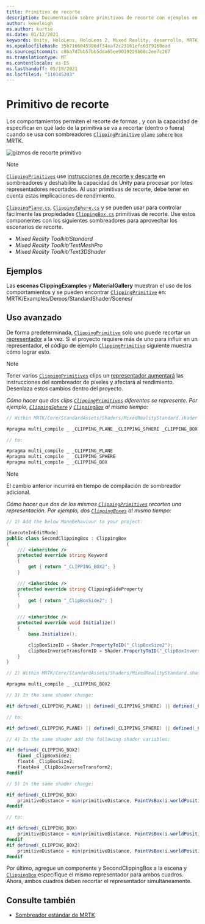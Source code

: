 ```yaml
---
title: Primitivo de recorte
description: Documentación sobre primitivos de recorte con ejemplos en MRTK
author: keveleigh
ms.author: kurtie
ms.date: 01/12/2021
keywords: Unity, HoloLens, HoloLens 2, Mixed Reality, desarrollo, MRTK, primitivo de recorte,
ms.openlocfilehash: 35b7166045986df34eaf2c23161efc6379160ead
ms.sourcegitcommit: c0ba7d7bb57bb5dda65ee9019229b68c2ee7c267
ms.translationtype: MT
ms.contentlocale: es-ES
ms.lasthandoff: 05/19/2021
ms.locfileid: "110145203"
---
```

# <a name="clipping-primitive"></a>Primitivo de recorte

Los comportamientos permiten el recorte de formas , y con la capacidad de especificar en qué lado de la primitiva se va a recortar (dentro o fuera) cuando se usa con sombreadores [`ClippingPrimitive`](xref:Microsoft.MixedReality.Toolkit.Utilities.ClippingPrimitive) [`plane`](xref:Microsoft.MixedReality.Toolkit.Utilities.ClippingPlane) [`sphere`](xref:Microsoft.MixedReality.Toolkit.Utilities.ClippingSphere) [`box`](xref:Microsoft.MixedReality.Toolkit.Utilities.ClippingBox) MRTK.

![gizmos de recorte primitivo](../images/mrtk-standard-shader/MRTK_PrimitiveClippingGizmos.gif)

> [!NOTE]
> [`ClippingPrimitives`](xref:Microsoft.MixedReality.Toolkit.Utilities.ClippingPrimitive) use [instrucciones de recorte y descarte](https://developer.download.nvidia.com/cg/clip.html) en sombreadores y deshabilite la capacidad de Unity para procesar por lotes representadores recortados. Al usar primitivas de recorte, debe tener en cuenta estas implicaciones de rendimiento.

[`ClippingPlane.cs`](xref:Microsoft.MixedReality.Toolkit.Utilities.ClippingPlane), [`ClippingSphere.cs`](xref:Microsoft.MixedReality.Toolkit.Utilities.ClippingSphere) y se pueden usar para controlar fácilmente las propiedades [`ClippingBox.cs`](xref:Microsoft.MixedReality.Toolkit.Utilities.ClippingBox) primitivas de recorte. Use estos componentes con los siguientes sombreadores para aprovechar los escenarios de recorte.

- *Mixed Reality Toolkit/Standard*
- *Mixed Reality Toolkit/TextMeshPro*
- *Mixed Reality Toolkit/Text3DShader*

## <a name="examples"></a>Ejemplos

Las **escenas ClippingExamples** y **MaterialGallery** muestran el uso de los comportamientos y se pueden encontrar [`ClippingPrimitive`](xref:Microsoft.MixedReality.Toolkit.Utilities.ClippingPrimitive) en: MRTK/Examples/Demos/StandardShader/Scenes/

## <a name="advanced-usage"></a>Uso avanzado

De forma predeterminada, [`ClippingPrimitive`](xref:Microsoft.MixedReality.Toolkit.Utilities.ClippingPrimitive) solo uno puede recortar un [representador](https://docs.unity3d.com/ScriptReference/Renderer.html) a la vez. Si el proyecto requiere más de uno para influir en un representador, el código de ejemplo [`ClippingPrimitive`](xref:Microsoft.MixedReality.Toolkit.Utilities.ClippingPrimitive) siguiente muestra cómo lograr esto. [](https://docs.unity3d.com/ScriptReference/Renderer.html)

> [!NOTE]
> Tener varios [`ClippingPrimitives`](xref:Microsoft.MixedReality.Toolkit.Utilities.ClippingPrimitive) clips un [representador aumentará](https://docs.unity3d.com/ScriptReference/Renderer.html) las instrucciones del sombreador de píxeles y afectará al rendimiento. Desenlaza estos cambios dentro del proyecto.

*Cómo hacer que dos clips [`ClippingPrimitives`](xref:Microsoft.MixedReality.Toolkit.Utilities.ClippingPrimitive) diferentes se represente. Por ejemplo, [`ClippingSphere`](xref:Microsoft.MixedReality.Toolkit.Utilities.ClippingSphere) y [`ClippingBox`](xref:Microsoft.MixedReality.Toolkit.Utilities.ClippingBox) al mismo tiempo:*

```C#
// Within MRTK/Core/StandardAssets/Shaders/MixedRealityStandard.shader (or another MRTK shader) change:

#pragma multi_compile _ _CLIPPING_PLANE _CLIPPING_SPHERE _CLIPPING_BOX

// to:

#pragma multi_compile _ _CLIPPING_PLANE
#pragma multi_compile _ _CLIPPING_SPHERE
#pragma multi_compile _ _CLIPPING_BOX
```

> [!NOTE]
> El cambio anterior incurrirá en tiempo de compilación de sombreador adicional.

*Cómo hacer que dos de los mismos [`ClippingPrimitives`](xref:Microsoft.MixedReality.Toolkit.Utilities.ClippingPrimitive) recorten una representación. Por ejemplo, dos [`ClippingBoxes`](xref:Microsoft.MixedReality.Toolkit.Utilities.ClippingBox) al mismo tiempo:*

```C#
// 1) Add the below MonoBehaviour to your project:

[ExecuteInEditMode]
public class SecondClippingBox : ClippingBox
{
    /// <inheritdoc />
    protected override string Keyword
    {
        get { return "_CLIPPING_BOX2"; }
    }

    /// <inheritdoc />
    protected override string ClippingSideProperty
    {
        get { return "_ClipBoxSide2"; }
    }

    /// <inheritdoc />
    protected override void Initialize()
    {
        base.Initialize();

        clipBoxSizeID = Shader.PropertyToID("_ClipBoxSize2");
        clipBoxInverseTransformID = Shader.PropertyToID("_ClipBoxInverseTransform2");
    }
}

// 2) Within MRTK/Core/StandardAssets/Shaders/MixedRealityStandard.shader (or another MRTK shader) add the following multi_compile pragma:

#pragma multi_compile _ _CLIPPING_BOX2

// 3) In the same shader change:

#if defined(_CLIPPING_PLANE) || defined(_CLIPPING_SPHERE) || defined(_CLIPPING_BOX)

// to:

#if defined(_CLIPPING_PLANE) || defined(_CLIPPING_SPHERE) || defined(_CLIPPING_BOX) || defined(_CLIPPING_BOX2)

// 4) In the same shader add the following shader variables:

#if defined(_CLIPPING_BOX2)
    fixed _ClipBoxSide2;
    float4 _ClipBoxSize2;
    float4x4 _ClipBoxInverseTransform2;
#endif

// 5) In the same shader change:

#if defined(_CLIPPING_BOX)
    primitiveDistance = min(primitiveDistance, PointVsBox(i.worldPosition.xyz, _ClipBoxSize.xyz, _ClipBoxInverseTransform) * _ClipBoxSide);
#endif

// to:

#if defined(_CLIPPING_BOX)
    primitiveDistance = min(primitiveDistance, PointVsBox(i.worldPosition.xyz, _ClipBoxSize.xyz, _ClipBoxInverseTransform) * _ClipBoxSide);
#endif
#if defined(_CLIPPING_BOX2)
    primitiveDistance = min(primitiveDistance, PointVsBox(i.worldPosition.xyz, _ClipBoxSize2.xyz, _ClipBoxInverseTransform2) * _ClipBoxSide2);
#endif
```

Por último, agregue un componente y SecondClippingBox a la escena y [`ClippingBox`](xref:Microsoft.MixedReality.Toolkit.Utilities.ClippingBox) especifique el mismo representador para ambos cuadros. Ahora, ambos cuadros deben recortar el representador simultáneamente.

## <a name="see-also"></a>Consulte también

- [Sombreador estándar de MRTK](mrtk-standard-shader.md)
